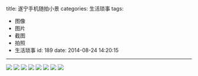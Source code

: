 title: 遂宁手机随拍小景
categories: 生活琐事
tags:
  - 图像
  - 图片
  - 截图
  - 拍照
  - 生活琐事
id: 189
date: 2014-08-24 14:20:15
---

![](http://szcxgg.qiniudn.com/2014-09-19_155023.jpg)
![](http://szcxgg.qiniudn.com/2014-09-19_154940.jpg)
![](http://szcxgg.qiniudn.com/2014-09-19_154859.jpg)
![](http://szcxgg.qiniudn.com/2014-09-19_154829.jpg)
![](http://szcxgg.qiniudn.com/2014-09-19_154720.jpg)
![](http://szcxgg.qiniudn.com/2014-09-19_154701.jpg)
![](http://szcxgg.qiniudn.com/2014-09-19_154527.jpg)
![](http://szcxgg.qiniudn.com/2014-09-19_154403.jpg)